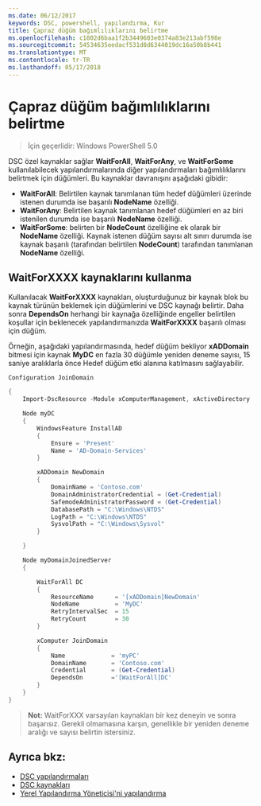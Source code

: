 ```yaml
---
ms.date: 06/12/2017
keywords: DSC, powershell, yapılandırma, Kur
title: Çapraz düğüm bağımlılıklarını belirtme
ms.openlocfilehash: c1802d6baa1f2b3449603e0374a83e213abf598e
ms.sourcegitcommit: 54534635eedacf531d8d6344019dc16a50b8b441
ms.translationtype: MT
ms.contentlocale: tr-TR
ms.lasthandoff: 05/17/2018
---
```

# <a name="specifying-cross-node-dependencies"></a>Çapraz düğüm bağımlılıklarını belirtme

> İçin geçerlidir: Windows PowerShell 5.0

DSC özel kaynaklar sağlar **WaitForAll**, **WaitForAny**, ve **WaitForSome** kullanılabilecek yapılandırmalarında diğer yapılandırmaları bağımlılıklarını belirtmek için düğümleri. Bu kaynaklar davranışını aşağıdaki gibidir:

* **WaitForAll**: Belirtilen kaynak tanımlanan tüm hedef düğümleri üzerinde istenen durumda ise başarılı **NodeName** özelliği.
* **WaitForAny**: Belirtilen kaynak tanımlanan hedef düğümleri en az biri istenilen durumda ise başarılı **NodeName** özelliği.
* **WaitForSome**: belirten bir **NodeCount** özelliğine ek olarak bir **NodeName** özelliği. Kaynak istenen düğüm sayısı alt sınırı durumda ise kaynak başarılı (tarafından belirtilen **NodeCount**) tarafından tanımlanan **NodeName** özelliği.

## <a name="using-waitforxxxx-resources"></a>WaitForXXXX kaynaklarını kullanma

Kullanılacak **WaitForXXXX** kaynakları, oluşturduğunuz bir kaynak blok bu kaynak türünün beklemek için düğümlerini ve DSC kaynağı belirtir. Daha sonra **DependsOn** herhangi bir kaynağa özelliğinde engeller belirtilen koşullar için beklenecek yapılandırmanızda **WaitForXXXX** başarılı olması için düğüm.

Örneğin, aşağıdaki yapılandırmasında, hedef düğüm bekliyor **xADDomain** bitmesi için kaynak **MyDC** en fazla 30 düğümle yeniden deneme sayısı, 15 saniye aralıklarla önce Hedef düğüm etki alanına katılmasını sağlayabilir.

```powershell
Configuration JoinDomain

{
    Import-DscResource -Module xComputerManagement, xActiveDirectory

    Node myDC
    {
        WindowsFeature InstallAD
        {
            Ensure = 'Present'
            Name = 'AD-Domain-Services'
        }

        xADDomain NewDomain
        {
            DomainName = 'Contoso.com'
            DomainAdministratorCredential = (Get-Credential)
            SafemodeAdministratorPassword = (Get-Credential)
            DatabasePath = "C:\Windows\NTDS"
            LogPath = "C:\Windows\NTDS"
            SysvolPath = "C:\Windows\Sysvol"
        }

    }

    Node myDomainJoinedServer
    {

        WaitForAll DC
        {
            ResourceName      = '[xADDomain]NewDomain'
            NodeName          = 'MyDC'
            RetryIntervalSec  = 15
            RetryCount        = 30
        }

        xComputer JoinDomain
        {
            Name             = 'myPC'
            DomainName       = 'Contoso.com'
            Credential       = (Get-Credential)
            DependsOn        ='[WaitForAll]DC'
        }
    }
}
```

>**Not:** WaitForXXX varsayılan kaynakları bir kez deneyin ve sonra başarısız. Gerekli olmamasına karşın, genellikle bir yeniden deneme aralığı ve sayısı belirtin istersiniz.

## <a name="see-also"></a>Ayrıca bkz:
* [DSC yapılandırmaları](configurations.md)
* [DSC kaynakları](resources.md)
* [Yerel Yapılandırma Yöneticisi'ni yapılandırma](metaConfig.md)